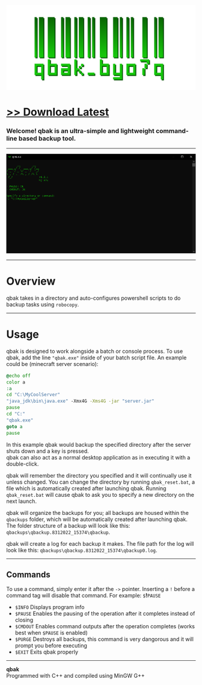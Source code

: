 <img src="assets/images/readmebanner.png">

# [<b>>> Download Latest</b>](https://github.com/o7q/qbak/releases/download/v1.2.1/qbak.exe)
<h3>Welcome! qbak is an ultra-simple and lightweight command-line based backup tool.</h3>

---

<img src="assets/images/program.png">

---

# Overview
qbak takes in a directory and auto-configures powershell scripts to do backup tasks using `robocopy`.

---

# Usage
qbak is designed to work alongside a batch or console process. To use qbak, add the line `"qbak.exe"` inside of your batch script file. An example could be (minecraft server scenario):
```bat
@echo off
color a
:a
cd "C:\MyCoolServer"
"java_jdk\bin\java.exe" -Xmx4G -Xms4G -jar "server.jar"
pause
cd "C:"
"qbak.exe"
goto a
pause
```
In this example qbak would backup the specified directory after the server shuts down and a key is pressed.\
qbak can also act as a normal desktop application as in executing it with a double-click.

qbak will remember the directory you specified and it will continually use it unless changed. You can change the directory by running `qbak_reset.bat`, a file which is automatically created after launching qbak. Running `qbak_reset.bat` will cause qbak to ask you to specify a new directory on the next launch.

qbak will organize the backups for you; all backups are housed within the `qbackups` folder, which will be automatically created after launching qbak. The folder structure of a backup will look like this: `qbackups\qbackup.8312022_15374\qbackup`.

qbak will create a log for each backup it makes. The file path for the log will look like this: `qbackups\qbackup.8312022_15374\qbackup0.log`.

---

## <b>Commands</b>
To use a command, simply enter it after the `->` pointer.
Inserting a `!` before a command tag will disable that command. For example: `$`<b>!</b>`PAUSE`

- `$INFO` Displays program info
- `$PAUSE` Enables the pausing of the operation after it completes instead of closing
- `$CMDOUT` Enables command outputs after the operation completes (works best when `$PAUSE` is enabled)
- `$PURGE` Destroys all backups, this command is very dangorous and it will prompt you before executing
- `$EXIT` Exits qbak properly

---

<b>qbak</b> \
Programmed with C++ and compiled using MinGW G++